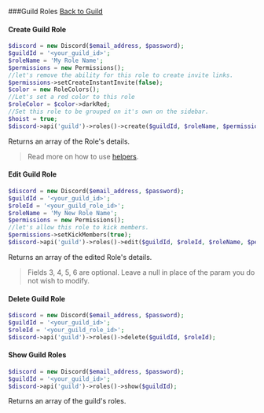 ###Guild Roles
[Back to Guild](../Guild.md)

#### Create Guild Role

```php
$discord = new Discord($email_address, $password);
$guildId = '<your_guild_id>';
$roleName = 'My Role Name';
$permissions = new Permissions();
//let's remove the ability for this role to create invite links.
$permissions->setCreateInstantInvite(false);
$color = new RoleColors();
//Let's set a red color to this role
$roleColor = $color->darkRed;
//Set this role to be grouped on it's own on the sidebar.
$hoist = true;
$discord->api('guild')->roles()->create($guildId, $roleName, $permissions->finalPermissions(), $roleColor, $hoist);
```

Returns an array of the Role's details.

> Read more on how to use [helpers](../Helpers.md).

#### Edit Guild Role

```php
$discord = new Discord($email_address, $password);
$guildId = '<your_guild_id>';
$roleId = '<your_guild_role_id>';
$roleName = 'My New Role Name';
$permissions = new Permissions();
//let's allow this role to kick members.
$permissions->setKickMembers(true);
$discord->api('guild')->roles()->edit($guildId, $roleId, $roleName, $permissions->finalPermissions(), null, null);
```

Returns an array of the edited Role's details.

> Fields 3, 4, 5, 6 are optional. Leave a null in place of the param you do not wish to modify.

#### Delete Guild Role

```php
$discord = new Discord($email_address, $password);
$guildId = '<your_guild_id>';
$roleId = '<your_guild_role_id>';
$discord->api('guild')->roles()->delete($guildId, $roleId);
```

#### Show Guild Roles

```php
$discord = new Discord($email_address, $password);
$guildId = '<your_guild_id>';
$discord->api('guild')->roles()->show($guildId);
```

Returns an array of the guild's roles.